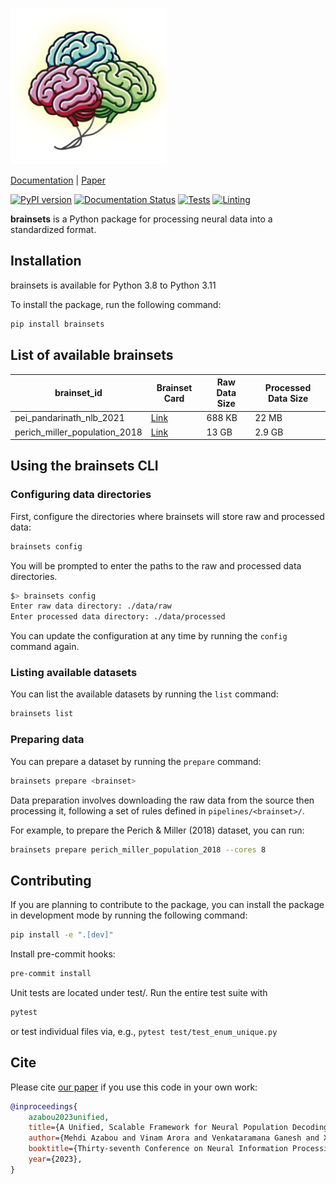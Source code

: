 <p align="left">
    <img height="250" src="docs/source/_static/brainsets_logo.png" />
</p>

[Documentation](https://brainsets.readthedocs.io/en/latest/) | [Paper](https://papers.nips.cc/paper_files/paper/2023/hash/8ca113d122584f12a6727341aaf58887-Abstract-Conference.html)

[![PyPI version](https://badge.fury.io/py/brainsets.svg)](https://badge.fury.io/py/brainsets)
[![Documentation Status](https://readthedocs.org/projects/brainsets/badge/?version=latest)](https://brainsets.readthedocs.io/en/latest/?badge=latest)
[![Tests](https://github.com/neuro-galaxy/brainsets/actions/workflows/testing.yml/badge.svg)](https://github.com/neuro-galaxy/brainsets/actions/workflows/testing.yml)
[![Linting](https://github.com/neuro-galaxy/brainsets/actions/workflows/linting.yml/badge.svg)](https://github.com/neuro-galaxy/brainsets/actions/workflows/linting.yml)


**brainsets** is a Python package for processing neural data into a standardized format.

## Installation
brainsets is available for Python 3.8 to Python 3.11

To install the package, run the following command:
```bash
pip install brainsets
```

## List of available brainsets

| brainset_id | Brainset Card | Raw Data Size | Processed Data Size |
|-------------|---------------|---------------|--------------------|
| pei_pandarinath_nlb_2021  | [Link](https://brainsets.readthedocs.io/en/latest/glossary/brainsets.html#pei-pandarinath-nlb-2021) | 688 KB | 22 MB |
| perich_miller_population_2018 | [Link](https://brainsets.readthedocs.io/en/latest/glossary/brainsets.html#perich-miller-population-2018) | 13 GB | 2.9 GB |


## Using the brainsets CLI

### Configuring data directories
First, configure the directories where brainsets will store raw and processed data:
```bash
brainsets config
```

You will be prompted to enter the paths to the raw and processed data directories.
```bash
$> brainsets config
Enter raw data directory: ./data/raw
Enter processed data directory: ./data/processed
```

You can update the configuration at any time by running the `config` command again.

### Listing available datasets
You can list the available datasets by running the `list` command:
```bash
brainsets list
```

### Preparing data
You can prepare a dataset by running the `prepare` command:
```bash
brainsets prepare <brainset>
```

Data preparation involves downloading the raw data from the source then processing it, 
following a set of rules defined in `pipelines/<brainset>/`.

For example, to prepare the Perich & Miller (2018) dataset, you can run:
```bash
brainsets prepare perich_miller_population_2018 --cores 8
```

## Contributing
If you are planning to contribute to the package, you can install the package in
development mode by running the following command:
```bash
pip install -e ".[dev]"
```

Install pre-commit hooks:
```bash
pre-commit install
```

Unit tests are located under test/. Run the entire test suite with
```bash
pytest
```
or test individual files via, e.g., `pytest test/test_enum_unique.py`


## Cite

Please cite [our paper](https://papers.nips.cc/paper_files/paper/2023/hash/8ca113d122584f12a6727341aaf58887-Abstract-Conference.html) if you use this code in your own work:

```bibtex
@inproceedings{
    azabou2023unified,
    title={A Unified, Scalable Framework for Neural Population Decoding},
    author={Mehdi Azabou and Vinam Arora and Venkataramana Ganesh and Ximeng Mao and Santosh Nachimuthu and Michael Mendelson and Blake Richards and Matthew Perich and Guillaume Lajoie and Eva L. Dyer},
    booktitle={Thirty-seventh Conference on Neural Information Processing Systems},
    year={2023},
}
```